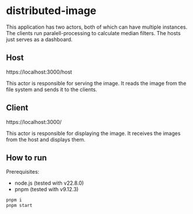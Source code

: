 # distributed-image

This application has two actors, both of which can have multiple instances. The clients run paralell-processing to calculate median filters. The hosts just serves as a dashboard.

## Host

https://localhost:3000/host

This actor is responsible for serving the image. It reads the image from the file system and sends it to the clients.

## Client

https://localhost:3000/

This actor is responsible for displaying the image. It receives the images from the host and displays them.

## How to run

Prerequisites:

-   node.js (tested with v22.8.0)
-   pnpm (tested with v9.12.3)

```bash
pnpm i
pnpm start
```
